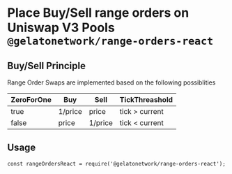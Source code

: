 # Place Buy/Sell range orders on Uniswap V3 Pools `@gelatonetwork/range-orders-react`

## Buy/Sell Principle

Range Order Swaps are implemented based on the following possiblities

| ZeroForOne | Buy     | Sell    | TickThreashold |
| ---------- | ------- | ------- | -------------- |
| true       | 1/price | price   | tick > current |
| false      | price   | 1/price | tick < current |

## Usage

```
const rangeOrdersReact = require('@gelatonetwork/range-orders-react');
```
